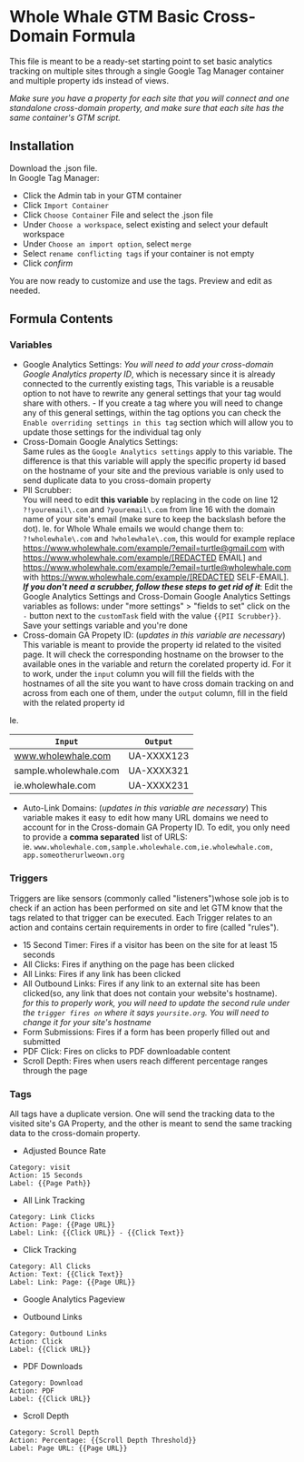 # Whole Whale GTM Basic Cross-Domain Formula

This file is meant to be a ready-set starting point to set basic analytics tracking on multiple sites through a single Google Tag Manager container and multiple property ids instead of views.

*Make sure you have a property for each site that you will connect and one standalone cross-domain property, and make sure that each site has the same container's GTM script.*

## Installation

Download the .json file.  
In Google Tag Manager:

* Click the Admin tab in your GTM container
* Click `Import Container`
* Click `Choose Container` File and select the .json file
* Under `Choose a workspace`, select existing and select your default workspace
* Under `Choose an import option`, select `merge`
* Select `rename conflicting tags` if your container is not empty
* Click *confirm*

You are now ready to customize and use the tags. Preview and edit as needed.
   
## Formula Contents

### Variables

* Google Analytics Settings: 
*You will need to add your cross-domain Google Analytics property ID*, which is necessary since it is already connected to the currently existing tags, This variable is a reusable option to not have to rewrite any general settings that your tag would share with others. - If you create a tag where you will need to change any of this general settings, within the tag options you can check the `Enable overriding settings in this tag` section which will allow you to update those settings for the individual tag only
* Cross-Domain Google Analytics Settings:    
Same rules as the `Google Analytics settings` apply to this variable. The difference is that this variable will apply the specific property id based on the hostname of your site and the previous variable is only used to send duplicate data to you cross-domain property
* PII Scrubber:   
You will need to edit **this variable** by replacing in the code on line 12 `?!youremail\.com` and `?youremail\.com` from line 16 with the domain name of your site's email (make sure to keep the backslash before the dot). Ie. for Whole Whale emails we would change them to: `?!wholewhale\.com` and `?wholewhale\.com`, this would for example replace https://www.wholewhale.com/example/?email=turtle@gmail.com with https://www.wholewhale.com/example/[REDACTED EMAIL] and https://www.wholewhale.com/example/?email=turtle@wholewhale.com with https://www.wholewhale.com/example/[REDACTED SELF-EMAIL].      
**_If you don't need a scrubber, follow these steps to get rid of it_**: Edit the Google Analytics Settings and Cross-Domain Google Analytics Settings variables as follows: under "more settings" > "fields to set" click on the `-` button next to the `customTask` field with the value `{{PII Scrubber}}`. Save your settings variable and you're done
* Cross-domain GA Propety ID: (*updates in this variable are necessary*)
This variable is meant to provide the property id related to the visited page. It will check the corresponding hostname on the browser to the available ones in the variable and return the corelated property id. For it to work, under the `input` column you will fill the fields with the hostnames of all the site you want to have cross domain tracking on and across from each one of them, under the `output` column, fill in the field with the related property id

Ie.

|`Input`         |          `Output`|
|-----------------|------------------|
|www.wholewhale.com |       UA-XXXX123|
|sample.wholewhale.com  |   UA-XXXX321|
|ie.wholewhale.com   |      UA-XXXX231|

* Auto-Link Domains: (*updates in this variable are necessary*)
This variable makes it easy to edit how many URL domains we need to account for in the Cross-domain GA Property ID. To edit, you only need to provide a **comma separated** list of URLS:  
ie. `www.wholewhale.com,sample.wholewhale.com,ie.wholewhale.com, app.someotherurlweown.org`

### Triggers
Triggers are like sensors (commonly called "listeners")whose sole job is to check if an action has been performed on site and let GTM know that the tags related to that trigger can be executed. Each Trigger relates to an action and contains certain requirements in order to fire (called "rules").

* 15 Second Timer: Fires if a visitor has been on the site for at least 15 seconds
* All Clicks: Fires if anything on the page has been clicked
* All Links: Fires if any link has been clicked
* All Outbound Links: Fires if any link to an external site has been clicked(so, any link that does not contain your website's hostname).  
*for this to properly work, you will need to update the second rule under the `trigger fires on` where it says `yoursite.org`. You will need to change it for your site's hostname*
* Form Submissions: Fires if a form has been properly filled out and submitted
* PDF Click: Fires on clicks to PDF downloadable content
* Scroll Depth: Fires when users reach different percentage ranges through the page

### Tags

All tags have a duplicate version. One will send the tracking data to the visited site's GA Property, and the other is meant to send the same tracking data to the cross-domain property.

* Adjusted Bounce Rate  
```
Category: visit  
Action: 15 Seconds  
Label: {{Page Path}}
```  
* All Link Tracking  
```
Category: Link Clicks  
Action: Page: {{Page URL}}  
Label: Link: {{Click URL}} - {{Click Text}}
```  
* Click Tracking  
```
Category: All Clicks  
Action: Text: {{Click Text}}  
Label: Link: Page: {{Page URL}}
```  

* Google Analytics Pageview  

* Outbound Links  
```
Category: Outbound Links  
Action: Click  
Label: {{Click URL}}
```  
* PDF Downloads  
```
Category: Download  
Action: PDF  
Label: {{Click URL}}
```  
* Scroll Depth   
```
Category: Scroll Depth 
Action: Percentage: {{Scroll Depth Threshold}}  
Label: Page URL: {{Page URL}}
```  

 
